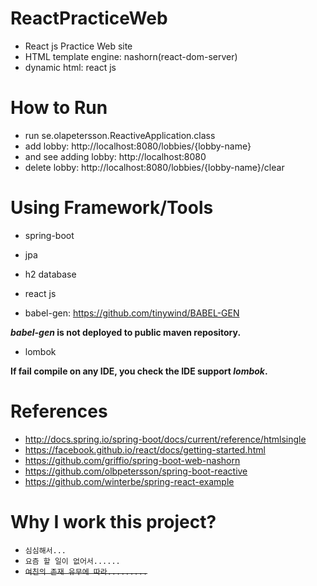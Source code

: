 # ReactPracticeWeb
* React js Practice Web site
* HTML template engine: nashorn(react-dom-server)
* dynamic html: react js  

# How to Run
* run se.olapetersson.ReactiveApplication.class
* add lobby: http://localhost:8080/lobbies/{lobby-name}
* and see adding lobby: http://localhost:8080 
* delete lobby: http://localhost:8080/lobbies/{lobby-name}/clear

# Using Framework/Tools
* spring-boot
* jpa
* h2 database
* react js

* babel-gen: https://github.com/tinywind/BABEL-GEN

**_babel-gen_ is not deployed to public maven repository.** 

* lombok

**If fail compile on any IDE, you check the IDE support _lombok_.** 

# References
* http://docs.spring.io/spring-boot/docs/current/reference/htmlsingle
* https://facebook.github.io/react/docs/getting-started.html
* https://github.com/griffio/spring-boot-web-nashorn
* https://github.com/olbpetersson/spring-boot-reactive
* https://github.com/winterbe/spring-react-example

# Why I work this project?
* `심심해서...`
* `요즘 할 일이 없어서......`
* ~~`여친의 존재 유무에 따라.........`~~